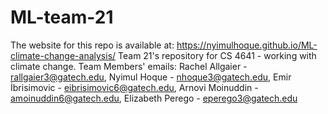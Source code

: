 # ML-team-21
The website for this repo is available at: https://nyimulhoque.github.io/ML-climate-change-analysis/
Team 21's repository for CS 4641 - working with climate change.
Team Members' emails:
Rachel Allgaier - rallgaier3@gatech.edu,
Nyimul Hoque - nhoque3@gatech.edu,
Emir İbrisimovic - eibrisimovic6@gatech.edu,
Arnovi Moinuddin - amoinuddin6@gatech.edu,
Elizabeth Perego - eperego3@gatech.edu
